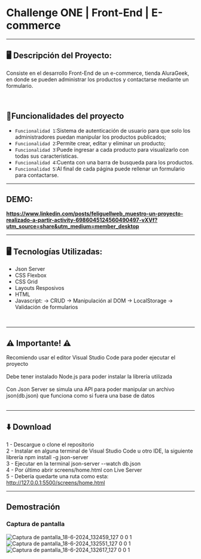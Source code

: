 # Challenge ONE | Front-End | E-commerce

---

## 🖥️ Descripción del Proyecto:

Consiste en el desarrollo Front-End de un e-commerce, tienda AluraGeek, en donde se pueden administrar los productos y contactarse mediante un formulario.

</br>

## :hammer:Funcionalidades del proyecto

- `Funcionalidad 1`:Sistema de autenticación de usuario para que solo los administradores puedan manipular los productos publicados;
- `Funcionalidad 2`:Permite crear, editar y eliminar un producto;
- `Funcionalidad 3`:Puede ingresar a cada producto para visualizarlo con todas sus características.
- `Funcionalidad 4`:Cuenta con una barra de busqueda para los productos.
- `Funcionalidad 5`:Al final de cada página puede rellenar un formulario para contactarse.

---
## DEMO:
**https://www.linkedin.com/posts/feliguellweb_muestro-un-proyecto-realizado-a-partir-activity-6986045124560490497-vXVf?utm_source=share&utm_medium=member_desktop**

---
## 🖥️ Tecnologías Utilizadas:

- Json Server
- CSS Flexbox
- CSS Grid
- Layouts Resposivos
- HTML
- Javascript:
-> CRUD
-> Manipulación al DOM
-> LocalStorage
-> Validación de formularios
</br>


---
## ⚠️ Importante! ⚠️

Recomiendo usar el editor Visual Studio Code para poder ejecutar el proyecto </br></br>
Debe tener instalado Node.js para poder instalar la librería utilizada</br></br>
Con Json Server se simula una API para poder manipular un archivo json(db.json) que funciona como si fuera una base de datos</br></br>

---

## ⬇️ Download

1 - Descargue o clone el repositorio </br>
2 - Instalar en alguna terminal de Visual Studio Code u otro IDE, la siguiente librería npm install -g json-server </br>
3 - Ejecutar en la terminal json-server --watch db.json </br>
4 - Por último abrir screens/home.html con Live Server </br>
5 - Debería quedarte una ruta como esta: http://127.0.0.1:5500/screens/home.html</br>

---

## Demostración

### Captura de pantalla
![Captura de pantalla_18-6-2024_132459_127 0 0 1](https://github.com/FeliGuell/challenger-one-ecommerce/assets/89422098/878aeffd-d48b-4b5c-a6d9-9404b5a740b3)
![Captura de pantalla_18-6-2024_132551_127 0 0 1](https://github.com/FeliGuell/challenger-one-ecommerce/assets/89422098/66351ae2-49f0-4e9c-a6ee-180609c220d8)
![Captura de pantalla_18-6-2024_132617_127 0 0 1](https://github.com/FeliGuell/challenger-one-ecommerce/assets/89422098/d1607699-622c-403f-8a66-76fa6fac6521)



